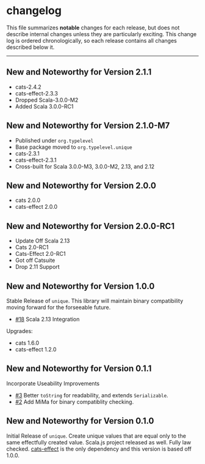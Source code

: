 # changelog

This file summarizes **notable** changes for each release, but does not describe internal changes unless they are particularly exciting. This change log is ordered chronologically, so each release contains all changes described below it.

----

## <a name="2.1.1"></a>New and Noteworthy for Version 2.1.1

- cats-2.4.2
- cats-effect-2.3.3
- Dropped Scala-3.0.0-M2
- Added Scala 3.0.0-RC1

## <a name="2.1.0-M7"></a>New and Noteworthy for Version 2.1.0-M7

- Published under `org.typelevel`
- Base package moved to `org.typelevel.unique`
- cats-2.3.1
- cats-effect-2.3.1
- Cross-built for Scala 3.0.0-M3, 3.0.0-M2, 2.13, and 2.12

## <a name="2.0.0"></a>New and Noteworthy for Version 2.0.0

- cats 2.0.0
- cats-effect 2.0.0

## <a name="2.0.0-RC1"></a>New and Noteworthy for Version 2.0.0-RC1

- Update Off Scala 2.13
- Cats 2.0-RC1
- Cats-Effect 2.0-RC1
- Got off Catsuite
- Drop 2.11 Support

## <a name="1.0.0"></a>New and Noteworthy for Version 1.0.0

Stable Release of `unique`. This library will maintain binary compatibility moving forward for the forseeable future.

- [#18](https://github.com/ChristopherDavenport/unique/pull/18) Scala 2.13 Integration

Upgrades:

- cats 1.6.0
- cats-effect 1.2.0

## <a name="0.1.1"></a>New and Noteworthy for Version 0.1.1

Incorporate Useability Improvements

- [#3](https://github.com/ChristopherDavenport/unique/pull/3) Better `toString` for readability, and extends `Serializable`.
- [#2](https://github.com/ChristopherDavenport/unique/pull/2) Add MiMa for binary compatiblity checking.

## <a name="0.1.0"></a>New and Noteworthy for Version 0.1.0

Initial Release of `unique`. Create unique values that are equal only to the same effectfully created value. Scala.js project released as well. Fully law checked. [cats-effect](https://github.com/typelevel/cats-effect) is the only dependency and this version is based off 1.0.0.
